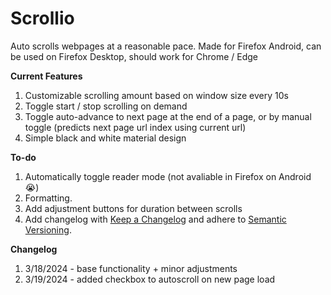 # Scrollio

Auto scrolls webpages at a reasonable pace. Made for Firefox Android, can be used on Firefox Desktop, should work for Chrome / Edge

**Current Features**
1. Customizable scrolling amount based on window size every 10s
1. Toggle start / stop scrolling on demand
1. Toggle auto-advance to next page at the end of a page, or by manual toggle (predicts next page url index using current url)
1. Simple black and white material design

**To-do**
1. Automatically toggle reader mode (not avaliable in Firefox on Android :sob:)
1. Formatting.
1. Add adjustment buttons for duration between scrolls
1. Add changelog with [Keep a Changelog](https://keepachangelog.com/en/1.0.0/) and adhere to [Semantic Versioning](https://semver.org/spec/v2.0.0.html).

**Changelog**
1. 3/18/2024 - base functionality + minor adjustments
2. 3/19/2024 - added checkbox to autoscroll on new page load
